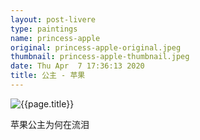 ```yaml
---
layout: post-livere
type: paintings
name: princess-apple
original: princess-apple-original.jpeg
thumbnail: princess-apple-thumbnail.jpeg
date: Thu Apr  7 17:36:13 2020
title: 公主 - 苹果
---
```


![{{page.title}}](/gallery/{{page.type}}/{{page.original}})

苹果公主为何在流泪
